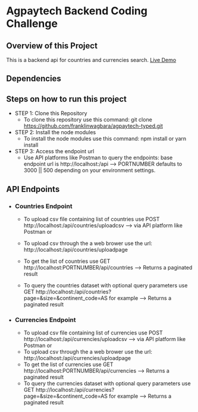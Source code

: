 # Agpaytech Backend Coding Challenge

## Overview of this Project

This is a backend api for countries and currencies search. [Live Demo](https://secure-headland-36511.herokuapp.com/)

## Dependencies

## Steps on how to run this project

- STEP 1: Clone this Repository
  - To clone this repository use this command: git clone https://github.com/franklinwagbara/agpaytech-typed.git
- STEP 2: Install the node modules
  - To install the node modules use this command: npm install or yarn install
- STEP 3: Access the endpoint url
  - Use API platforms like Postman to query the endpoints: base endpoint url is http://localhost:<PORTNUMBER>/api --> PORTNUMBER defaults to 3000 || 500 depending on your environment settings.

## API Endpoints

- ### Countries Endpoint

  - To upload csv file containing list of countries use POST http://localhost:<PORTNUMBER>/api/countries/uploadcsv --> via API platform like Postman or

  - To upload csv through the a web brower use the url: http://localhost:<PORTNUMBER>/api/countries/uploadpage
  - To get the list of countries use GET http://localhost:PORTNUMBER/api/countries --> Returns a paginated result
  - To query the countries dataset with optional query parameters use GET http://localhost:<PORTNUMBER>/api/countries?page=<number>&size=<number>&continent_code=AS for example --> Returns a paginated result

- ### Currencies Endpoint
  - To upload csv file containing list of currencies use POST http://localhost:<PORTNUMBER>/api/currencies/uploadcsv --> via API platform like Postman or
  - To upload csv through the a web brower use the url: http://localhost:<PORTNUMBER>/api/currencies/uploadpage
  - To get the list of currencies use GET http://localhost:PORTNUMBER/api/currencies --> Returns a paginated result
  - To query the currencies dataset with optional query parameters use GET http://localhost:<PORTNUMBER>/api/currencies?page=<number>&size=<number>&continent_code=AS for example --> Returns a paginated result
